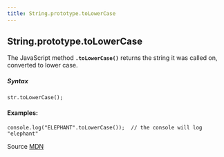 ```yaml
---
title: String.prototype.toLowerCase
---
```

## String.prototype.toLowerCase

The JavaScript method **```.toLowerCase()```** returns the string it was called on, converted to lower case.
##### Syntax
```
str.toLowerCase();
```

#### Examples:
``` console.log("ELEPHANT".toLowerCase());  // the console will log "elephant" ```


Source <a href= 'https://developer.mozilla.org/en-US/docs/Web/JavaScript/Reference/Global_Objects/String/toLowerCase'>MDN</a>


